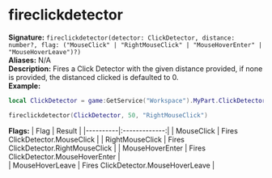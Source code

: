 # fireclickdetector
**Signature:** `fireclickdetector(detector: ClickDetector, distance: number?, flag: ("MouseClick" | "RightMouseClick" | "MouseHoverEnter" | "MouseHoverLeave")?)` <br>
**Aliases:** N/A <br>
**Description:** Fires a Click Detector with the given distance provided, if none is provided, the distanced clicked is defaulted to 0. <br>
**Example:**
```lua
local ClickDetector = game:GetService("Workspace").MyPart.ClickDetector

fireclickdetector(ClickDetector, 50, "RightMouseClick")
```

**Flags:**
| Flag   |      Result   |
|----------|:-------------:|
| MouseClick |  Fires ClickDetector.MouseClick | 
| RightMouseClick |    Fires ClickDetector.RightMouseClick   | 
| MouseHoverEnter | Fires ClickDetector.MouseHoverEnter |  
| MouseHoverLeave | Fires ClickDetector.MouseHoverLeave |
